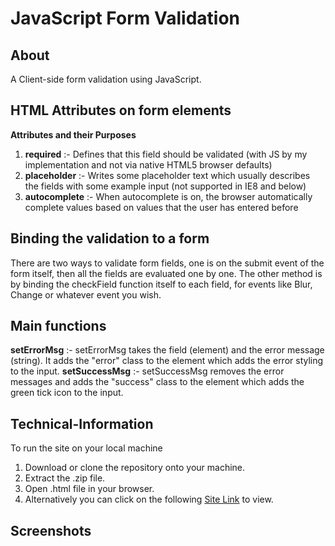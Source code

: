 # JavaScript Form Validation
## About
A Client-side form validation using JavaScript.
## HTML Attributes on form elements
**Attributes and their Purposes** 
1. **required** :- Defines that this field should be validated (with JS by my implementation and not via native HTML5 browser defaults)
2. **placeholder** :- Writes some placeholder text which usually describes the fields with some example input (not supported in IE8 and below)
3. **autocomplete** :- When autocomplete is on, the browser automatically complete values based on values that the user has entered before
## Binding the validation to a form
There are two ways to validate form fields, one is on the submit event of the form itself, then all the fields are evaluated one by one. The other method is by binding the checkField function itself to each field, for events like Blur, Change or whatever event you wish.
## Main functions
**setErrorMsg** :- setErrorMsg takes the field (element) and the error message (string). It adds the "error" class to the element which adds the error styling to the input.
**setSuccessMsg** :- setSuccessMsg removes the error messages and adds the "success" class to the element which adds the green tick icon to the input.
## Technical-Information
To run the site on your local machine
1. Download or clone the repository onto your machine.
2. Extract the .zip file.
3. Open .html file in your browser.
4. Alternatively you can click on the following [Site Link](https://harshada21lang.github.io/Validation/) to view.
## Screenshots
